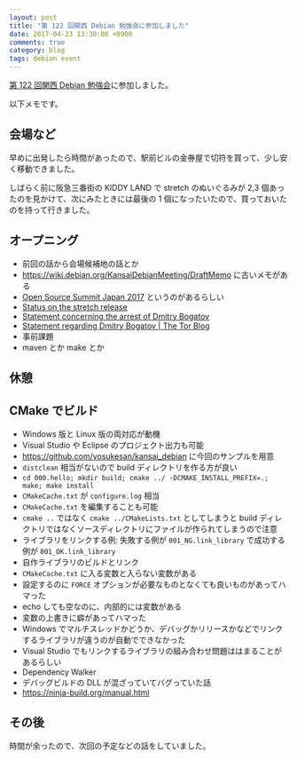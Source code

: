 ```yaml
---
layout: post
title: "第 122 回関西 Debian 勉強会に参加しました"
date: 2017-04-23 13:30:00 +0900
comments: true
category: blog
tags: debian event
---
```

[第 122 回関西 Debian 勉強会](https://debianjp.connpass.com/event/54424/ "第 122 回関西 Debian 勉強会")に参加しました。

<!--more-->

以下メモです。

## 会場など

早めに出発したら時間があったので、駅前ビルの金券屋で切符を買って、少し安く移動できました。

しばらく前に阪急三番街の KIDDY LAND で stretch のぬいぐるみが 2,3 個あったのを見かけて、次にみたときには最後の 1 個になったいたので、買っておいたのを持って行きました。

## オープニング

- 前回の話から会場候補地の話とか
- <https://wiki.debian.org/KansaiDebianMeeting/DraftMemo> に古いメモがある
- [Open Source Summit Japan 2017](http://events.linuxfoundation.jp/events/open-source-summit-japan "Open Source Summit Japan 2017") というのがあるらしい
- [Status on the stretch release](https://lists.debian.org/debian-devel-announce/2017/04/msg00008.html "Status on the stretch release")
- [Statement concerning the arrest of Dmitry Bogatov](https://www.debian.org/News/2017/20170417 "Statement concerning the arrest of Dmitry Bogatov")
- [Statement regarding Dmitry Bogatov \| The Tor Blog](https://blog.torproject.org/blog/statement-regarding-dmitry-bogatov "Statement regarding Dmitry Bogatov \| The Tor Blog")
- 事前課題
- maven とか make とか

## 休憩

## CMake でビルド

- Windows 版と Linux 版の両対応が動機
- Visual Studio や Eclipse のプロジェクト出力も可能
- <https://github.com/yosukesan/kansai_debian> に今回のサンプルを用意
- `distclean` 相当がないので build ディレクトリを作る方が良い
- `cd 000.hello; mkdir build; cmake ../ -DCMAKE_INSTALL_PREFIX=.; make; make install`
- `CMakeCache.txt` が `configure.log` 相当
- `CMakeCache.txt` を編集することも可能
- `cmake ..` ではなく `cmake ../CMakeLists.txt` としてしまうと build ディレクトリではなくソースディレクトリにファイルが作られてしまうので注意
- ライブラリをリンクする例: 失敗する例が `001_NG.link_library` で成功する例が `001_OK.link_library`
- 自作ライブラリのビルドとリンク
- `CMakeCache.txt` に入る変数と入らない変数がある
- 設定するのに `FORCE` オプションが必要なものとなくても良いものがあってハマった
- echo しても空なのに、内部的には変数がある
- 変数の上書きに癖があってハマった
- Windows でマルチスレッドかどうか、デバッグかリリースかなどでリンクするライブラリが違うのが自動でできなかった
- Visual Studio でもリンクするライブラリの組み合わせ問題ははまることがあるらしい
- Dependency Walker
- デバッグビルドの DLL が混ざっていてバグっていた話
- <https://ninja-build.org/manual.html>

## その後

時間が余ったので、次回の予定などの話をしていました。
